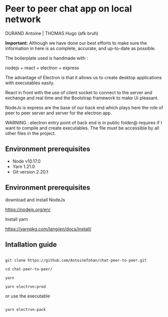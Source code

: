 # Peer to peer chat app on local network

DURAND Antoine | THOMAS Hugo (afk bruh)

**Important:** Although we have done our best efforts to make sure the information in here is as complete, accurate, and up-to-date as possible.

The boilerplate used is handmade with :

nodejs + react + electron + express

The advantage of Electron is that it allows us to create desktop applications with executables easily.

React in front with the use of client socket to connect to the server and exchange and real time and the Bootstrap framework to make Ui pleasant.

NodeJs is express are the base of our back end which plays here the role of peer to peer server and server for the electron app.

WARNING : electron entry point of back end is in public folder@ requires if I want to compile and create executables. The file must be accessible by all other files in the project.

## Environment prerequisites

- Node v10.17.0
- Yarn 1.21.0
- Git version 2.20.1

## Environment prerequisites

download and install NodeJs

https://nodejs.org/en/

Install yarn

https://yarnpkg.com/lang/en/docs/install/

## Intallation guide

```

git clone https://github.com/AntoineTohan/chat-peer-to-peer.git

cd chat-peer-to-peer/

yarn

yarn electron:prod

```


or use the executable
```

yarn electron-pack

```